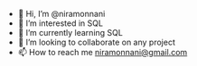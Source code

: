 - 👋 Hi, I’m @niramonnani
- 👀 I’m interested in SQL
- 🌱 I’m currently learning SQL
- 💞️ I’m looking to collaborate on any project
- 📫 How to reach me niramonnani@gmail.com

<!---
niramonnani/niramonnani is a ✨ special ✨ repository because its `README.md` (this file) appears on your GitHub profile.
You can click the Preview link to take a look at your changes.
--->
